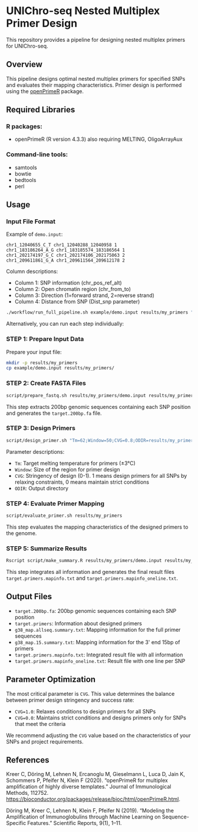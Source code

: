 # UNIChro-seq Nested Multiplex Primer Design

This repository provides a pipeline for designing nested multiplex primers for UNIChro-seq.

## Overview

This pipeline designs optimal nested multiplex primers for specified SNPs and evaluates their mapping characteristics. Primer design is performed using the [openPrimeR](https://www.bioconductor.org/packages/release/bioc/vignettes/openPrimeR/inst/doc/openPrimeR_vignette.html) package.

## Required Libraries

### R packages:
- openPrimeR (R version 4.3.3) also requiring MELTING, OligoArrayAux

### Command-line tools:
- samtools
- bowtie
- bedtools
- perl


## Usage

### Input File Format

Example of `demo.input`:
```
chr1_12040655_C_T chr1_12040288_12040958 1
chr1_183186264_A_G chr1_183185574_183186564 1
chr1_202174197_G_C chr1_202174106_202175063 2
chr1_209611861_G_A chr1_209611564_209612178 2
```

Column descriptions:
- Column 1: SNP information (chr_pos_ref_alt)
- Column 2: Open chromatin region (chr_from_to)
- Column 3: Direction (1=forward strand, 2=reverse strand)
- Column 4: Distance from SNP (Dist_snp parameter)


```bash
./workflow/run_full_pipeline.sh example/demo.input results/my_primers "Tm=62;Window=50;CVG=0.8"
```

Alternatively, you can run each step individually:

### STEP 1: Prepare Input Data

Prepare your input file:
```bash
mkdir -p results/my_primers
cp example/demo.input results/my_primers/
```

### STEP 2: Create FASTA Files

```bash
script/prepare_fastq.sh results/my_primers/demo.input results/my_primers
```

This step extracts 200bp genomic sequences containing each SNP position and generates the `target.200bp.fa` file.

### STEP 3: Design Primers

```bash
script/design_primer.sh "Tm=62;Window=50;CVG=0.8;ODIR=results/my_primers"
```

Parameter descriptions:
- `Tm`: Target melting temperature for primers (±3°C)
- `Window`: Size of the region for primer design
- `CVG`: Stringency of design (0-1). 1 means design primers for all SNPs by relaxing constraints, 0 means maintain strict conditions
- `ODIR`: Output directory

### STEP 4: Evaluate Primer Mapping

```bash
script/evaluate_primer.sh results/my_primers
```

This step evaluates the mapping characteristics of the designed primers to the genome.

### STEP 5: Summarize Results

```bash
Rscript script/make_summary.R results/my_primers/demo.input results/my_primers
```

This step integrates all information and generates the final result files `target.primers.mapinfo.txt` and `target.primers.mapinfo_oneline.txt`.

## Output Files

- `target.200bp.fa`: 200bp genomic sequences containing each SNP position
- `target.primers`: Information about designed primers
- `g38_map.allseq.summary.txt`: Mapping information for the full primer sequences
- `g38_map.15.summary.txt`: Mapping information for the 3' end 15bp of primers
- `target.primers.mapinfo.txt`: Integrated result file with all information
- `target.primers.mapinfo_oneline.txt`: Result file with one line per SNP

## Parameter Optimization

The most critical parameter is `CVG`. This value determines the balance between primer design stringency and success rate:

- `CVG=1.0`: Relaxes conditions to design primers for all SNPs
- `CVG=0.0`: Maintains strict conditions and designs primers only for SNPs that meet the criteria

We recommend adjusting the `CVG` value based on the characteristics of your SNPs and project requirements.

## References
Kreer C, Döring M, Lehnen N, Ercanoglu M, Gieselmann L, Luca D, Jain K, Schommers P, Pfeifer N, Klein F (2020). “openPrimeR for multiplex amplification of highly diverse templates.” Journal of Immunological Methods, 112752. https://bioconductor.org/packages/release/bioc/html/openPrimeR.html.

Döring M, Kreer C, Lehnen N, Klein F, Pfeifer N (2019). “Modeling the Amplification of Immunoglobulins through Machine Learning on Sequence-Specific Features.” Scientific Reports, 9(1), 1–11.
